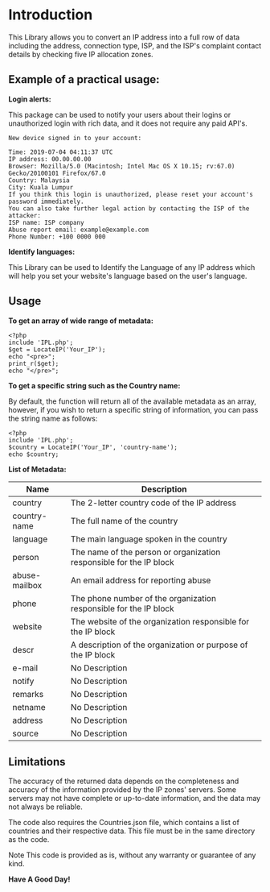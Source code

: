 # Introduction

This Library allows you to convert an IP address into a full row of data including the address, connection type, ISP, and the ISP's complaint contact details by checking five IP allocation zones.

Example of a practical usage:
------------------------------------------
**Login alerts:**

This package can be used to notify your users about their logins or unauthorized login with rich data, and it does not require any paid API's.

```
New device signed in to your account:

Time: 2019-07-04 04:11:37 UTC
IP address: 00.00.00.00
Browser: Mozilla/5.0 (Macintosh; Intel Mac OS X 10.15; rv:67.0) Gecko/20100101 Firefox/67.0
Country: Malaysia
City: Kuala Lumpur
If you think this login is unauthorized, please reset your account's password immediately. 
You can also take further legal action by contacting the ISP of the attacker:
ISP name: ISP company
Abuse report email: example@example.com
Phone Number: +100 0000 000
```
**Identify languages:**

This Library can be used to Identify the Language of any IP address which will help you set your website's language based on the user's language.

Usage
------------------------------------------
**To get an array of wide range of metadata:**
```
<?php 
include 'IPL.php';
$get = LocateIP('Your_IP');
echo "<pre>";
print_r($get);
echo "</pre>";
```
**To get a specific string such as the Country name:**

By default, the function will return all of the available metadata as an array, however, if you wish to return a specific string of information, you can pass the string name as follows:

```
<?php 
include 'IPL.php';
$country = LocateIP('Your_IP', 'country-name');
echo $country;
```
**List of Metadata:**

| Name                                   | Description        |
| ----------------------------------------- | -------------------------------------------------------------- |    
| country                                   | The 2-letter country code of the IP address        |
| country-name                                   | The full name of the country        |
| language                                   | The main language spoken in the country        |
| person                                   | The name of the person or organization responsible for the IP block        |
| abuse-mailbox                                   | An email address for reporting abuse        |
| phone                                   | The phone number of the organization responsible for the IP block        |
| website                                   | The website of the organization responsible for the IP block        |
| descr                                   | A description of the organization or purpose of the IP block        |
| e-mail                                   | No Description        |
| notify                                   | No Description        |
| remarks                                   | No Description        |
| netname                                   | No Description        |
| address                                   | No Description        |
| source                                   | No Description        |


Limitations
------------------------------------------
The accuracy of the returned data depends on the completeness and accuracy of the information provided by the IP zones' servers. Some servers may not have complete or up-to-date information, and the data may not always be reliable.

The code also requires the Countries.json file, which contains a list of countries and their respective data. This file must be in the same directory as the code.

Note
This code is provided as is, without any warranty or guarantee of any kind.

**Have A Good Day!**

